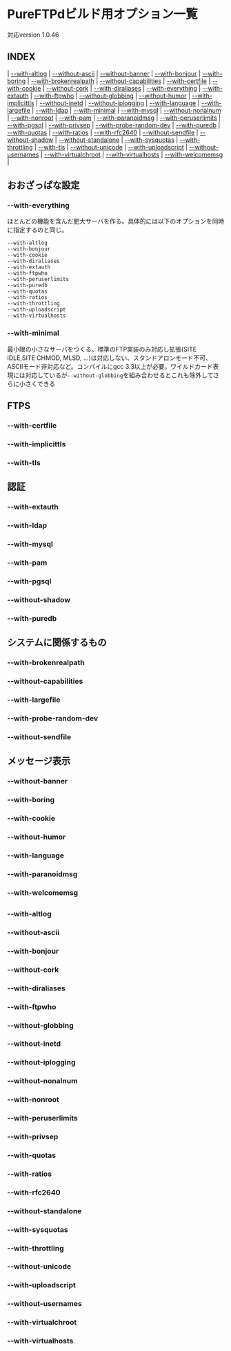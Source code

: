 # PureFTPdビルド用オプション一覧

対応version 1.0.46


## INDEX

| [--with-altlog](#--with-altlog) |
 [--without-ascii](#--without-ascii) |
 [--without-banner](#--without-banner) |
 [--with-bonjour](#--with-bonjour) |
 [--with-boring](#--with-boring) |
 [--with-brokenrealpath](#--with-brokenrealpath) |
 [--without-capabilities](#--without-capabilities) |
 [--with-certfile](#--with-certfile) |
 [--with-cookie](#--with-cookie) |
 [--without-cork](#--without-cork) |
 [--with-diraliases](#--with-diraliases) |
 [--with-everything](#--with-everything) |
 [--with-extauth](#--with-extauth) |
 [--with-ftpwho](#--with-ftpwho) |
 [--without-globbing](#--without-globbing) |
 [--without-humor](#--without-humor) |
 [--with-implicittls](#--with-implicittls) |
 [--without-inetd](#--without-inetd) |
 [--without-iplogging](#--without-iplogging) |
 [--with-language](#--with-language) |
 [--with-largefile](#--with-largefile) |
 [--with-ldap](#--with-ldap) |
 [--with-minimal](#--with-minimal) |
 [--with-mysql](#--with-mysql) |
 [--without-nonalnum](#--without-nonalnum) |
 [--with-nonroot](#-with-nonroot) |
 [--with-pam](#--with-pam) |
 [--with-paranoidmsg](#--with-paranoidmsg) |
 [--with-peruserlimits](#--with-peruserlimits) |
 [--with-pgsql](#--with-pgsql) |
 [--with-privsep](#--with-privsep) |
 [--with-probe-random-dev](#--with-probe-random-dev) |
 [--with-puredb](#--with-puredb) |
 [--with-quotas](#--with-quotas) |
 [--with-ratios](#--with-ratios) |
 [--with-rfc2640](#--with-rfc2640) |
 [--without-sendfile](#--without-sendfile) |
 [--without-shadow](#--without-shadow) |
 [--without-standalone](#--without-standalone) |
 [--with-sysquotas](#--with-sysquotas) |
 [--with-throttling](#--with-throttling) |
 [--with-tls](#--with-tls) |
 [--without-unicode](#--without-unicode) |
 [--with-uploadscript](#--with-uploadscript) |
 [--without-usernames](#--without-usernames) |
 [--with-virtualchroot](#--with-virtualchroot) |
 [--with-virtualhosts](#--with-virtualhosts) |
 [--with-welcomemsg](#--with-welcomemsg) |

## おおざっぱな設定

### --with-everything

ほとんどの機能を含んだ肥大サーバを作る。具体的には以下のオプションを同時に指定するのと同じ。
```
--with-altlog
--with-bonjour
--with-cookie
--with-diraliases
--with-extauth
--with-ftpwho
--with-peruserlimits
--with-puredb
--with-quotas
--with-ratios
--with-throttling
--with-uploadscript
--with-virtualhosts
```

### --with-minimal

最小限の小さなサーバをつくる。標準のFTP実装のみ対応し拡張(SITE IDLE,SITE CHMOD, MLSD, ...)は対応しない、スタンドアロンモード不可、ASCIIモード非対応など。コンパイルにgcc 3.3以上が必要。ワイルドカード表現には対応しているが`--without-globbing`を組み合わせるとこれも除外してさらに小さくできる


## FTPS

### --with-certfile
### --with-implicittls
### --with-tls

## 認証

### --with-extauth
### --with-ldap
### --with-mysql
### --with-pam
### --with-pgsql
### --without-shadow
### --with-puredb

## システムに関係するもの

### --with-brokenrealpath
### --without-capabilities
### --with-largefile
### --with-probe-random-dev
### --without-sendfile

## メッセージ表示

### --without-banner
### --with-boring
### --with-cookie
### --without-humor
### --with-language
### --with-paranoidmsg
### --with-welcomemsg

## 

### --with-altlog
### --without-ascii
### --with-bonjour
### --without-cork
### --with-diraliases
### --with-ftpwho
### --without-globbing
### --without-inetd
### --without-iplogging
### --without-nonalnum
### --with-nonroot
### --with-peruserlimits
### --with-privsep
### --with-quotas
### --with-ratios
### --with-rfc2640
### --without-standalone
### --with-sysquotas
### --with-throttling
### --without-unicode
### --with-uploadscript
### --without-usernames
### --with-virtualchroot
### --with-virtualhosts


